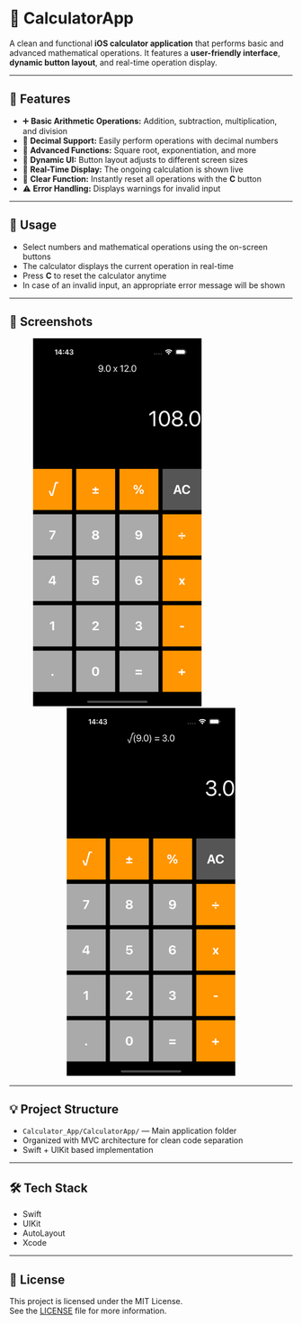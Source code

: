 # 🧮 CalculatorApp


A clean and functional **iOS calculator application** that performs basic and advanced mathematical operations. It features a **user-friendly interface**, **dynamic button layout**, and real-time operation display.

---

## 📱 Features

- ➕ **Basic Arithmetic Operations:** Addition, subtraction, multiplication, and division  
- 🔢 **Decimal Support:** Easily perform operations with decimal numbers  
- 🧠 **Advanced Functions:** Square root, exponentiation, and more  
- 🧩 **Dynamic UI:** Button layout adjusts to different screen sizes  
- 🧾 **Real-Time Display:** The ongoing calculation is shown live  
- 🧼 **Clear Function:** Instantly reset all operations with the **C** button  
- ⚠️ **Error Handling:** Displays warnings for invalid input  

---

## 🚀 Usage

- Select numbers and mathematical operations using the on-screen buttons  
- The calculator displays the current operation in real-time  
- Press **C** to reset the calculator anytime  
- In case of an invalid input, an appropriate error message will be shown

---

## 📸 Screenshots

<p align="center">
  <img src="https://github.com/elifcagil/CalculatorApp/blob/main/Calculator_App/CalculatorApp/calculator_app_1.png" width="300" alt="Calculator Screenshot 1" style="margin-right: 120px;" />
  <img src="https://github.com/elifcagil/CalculatorApp/blob/main/Calculator_App/CalculatorApp/calculator_app_2.png" width="300" alt="Calculator Screenshot 2" />
</p>



---

## 💡 Project Structure

- `Calculator_App/CalculatorApp/` — Main application folder  
- Organized with MVC architecture for clean code separation  
- Swift + UIKit based implementation

---

## 🛠️ Tech Stack

- Swift  
- UIKit  
- AutoLayout  
- Xcode



---

## 📄 License

This project is licensed under the MIT License.  
See the [LICENSE](LICENSE) file for more information.
